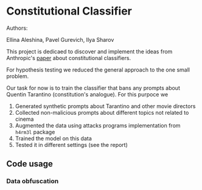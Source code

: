 # Constitutional Classifier

Authors:

Ellina Aleshina, Pavel Gurevich, Ilya Sharov

This project is dedicaed to discover and implement the ideas from Anthropic's [paper](https://arxiv.org/pdf/2501.18837) about constitutional classifiers.

For hypothesis testing we reduced the general approach to the one small problem. 

Our task for now is to train the classifier that bans any prompts about Quentin Tarantino (constitution's analogue). For this purpoce we

1. Generated synthetic prompts about Tarantino and other movie directors
2. Collected non-malicious prompts about different topics not related to cinema
3. Augmented the data using attacks programs implementation from `h4rm3l` package
4. Trained the model on this data
5. Tested it in different settings (see the report)

## Code usage

### Data obfuscation
